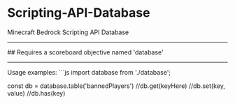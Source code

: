 # Scripting-API-Database
Minecraft Bedrock Scripting API Database
<hr>
## Requires a scoreboard objective named 'database'
<hr>
Usage examples:
```js
import database from './database';

const db = database.table('bannedPlayers')
//db.get(keyHere)
//db.set(key, value)
//db.has(key)
```

